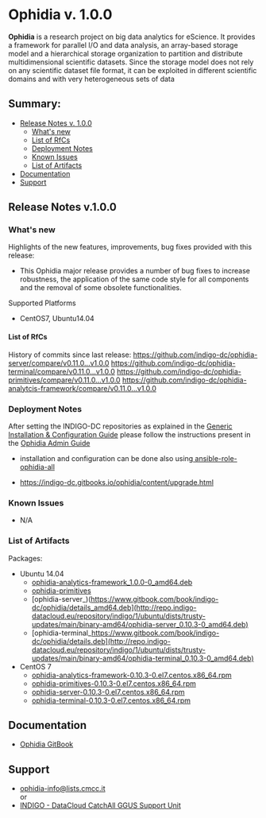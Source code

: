 # Ophidia v. 1.0.0

**Ophidia** is a research project on big data analytics for
eScience. It provides a framework for parallel I/O and data analysis, an array-based 
storage model and a hierarchical storage organization to partition and distribute 
multidimensional scientific datasets. Since the storage model does not rely on any 
scientific dataset file format, it can be exploited in different scientific domains and with very heterogeneous sets of data

## Summary:
* [Release Notes v. 1.0.0](#id1)
  * [What's new](#id2)
  * [List of RfCs](#id3)
  * [Deployment Notes](#id4)
  * [Known Issues](#id5)
  * [List of Artifacts](#id7)
* [Documentation](#id6)
* [Support](#id8)


<a id="id1"></a>
## Release Notes v.1.0.0

<a id="id2"></a>
### What's new

Highlights of the new features, improvements, bug fixes provided with this release:
* This Ophidia major release provides a number of bug fixes to increase robustness, the application 
of the same code style for all components and the removal of some obsolete functionalities.

Supported Platforms
* CentOS7, Ubuntu14.04

<a id="id3"></a>
#### List of RfCs 

History of commits since last release:
https://github.com/indigo-dc/ophidia-server/compare/v0.11.0...v1.0.0
https://github.com/indigo-dc/ophidia-terminal/compare/v0.11.0...v1.0.0
https://github.com/indigo-dc/ophidia-primitives/compare/v0.11.0...v1.0.0
https://github.com/indigo-dc/ophidia-analytcis-framework/compare/v0.11.0...v1.0.0

<a id="id4"></a>
### Deployment Notes

After setting the INDIGO-DC repositories as explained in the [Generic
Installation & Configuration Guide](../generic_installation_and_configuration_guide_1.md)
please follow the instructions present in the [Ophidia Admin Guide]( http://ophidia.cmcc.it/documentation/admin/index.html)


* installation and configuration can be done also using[ ansible-role-ophidia-all](
https://github.com/indigo-dc/ansible-role-ophidia-all)

* https://indigo-dc.gitbooks.io/ophidia/content/upgrade.html

<a id="id5"></a>
### Known Issues

* N/A


<a id="id7"></a>
### List of Artifacts

Packages:
* Ubuntu 14.04
  * [ophidia-analytics-framework_1.0.0-0_amd64.deb](http://repo.indigo-datacloud.eu/repository/indigo/1/ubuntu/dists/trusty-updates/main/binary-amd64/ophidia-analytics-framework_0.10.3-0_amd64.deb)
  * [ophidia-primitives](http://repo.indigo-datacloud.eu/repository/indigo/1/ubuntu/dists/trusty-updates/main/binary-amd64/ophidia-primitives_0.10.3-0_amd64.deb)
  * [ophidia-server_)(https://www.gitbook.com/book/indigo-dc/ophidia/details_amd64.deb](http://repo.indigo-datacloud.eu/repository/indigo/1/ubuntu/dists/trusty-updates/main/binary-amd64/ophidia-server_0.10.3-0_amd64.deb)
  * [ophidia-terminal_https://www.gitbook.com/book/indigo-dc/ophidia/details.deb](http://repo.indigo-datacloud.eu/repository/indigo/1/ubuntu/dists/trusty-updates/main/binary-amd64/ophidia-terminal_0.10.3-0_amd64.deb)
* CentOS 7 
  * [ophidia-analytics-framework-0.10.3-0.el7.centos.x86_64.rpm](http://repo.indigo-datacloud.eu/repository/indigo/1/centos7/x86_64/updates/ophidia-analytics-framework-0.10.3-0.el7.centos.x86_64.rpm)
  * [ophidia-primitives-0.10.3-0.el7.centos.x86_64.rpm](http://repo.indigo-datacloud.eu/repository/indigo/1/centos7/x86_64/updates/ophidia-primitives-0.10.3-0.el7.centos.x86_64.rpm)
  * [ophidia-server-0.10.3-0.el7.centos.x86_64.rpm](http://repo.indigo-datacloud.eu/repository/indigo/1/centos7/x86_64/updates/ophidia-server-0.10.3-0.el7.centos.x86_64.rpm)
  * [ophidia-terminal-0.10.3-0.el7.centos.x86_64.rpm](http://repo.indigo-datacloud.eu/repository/indigo/1/centos7/x86_64/updates/ophidia-terminal-0.10.3-0.el7.centos.x86_64.rpm)

<a id="id6"></a>
## Documentation

* [Ophidia GitBook](https://www.gitbook.com/book/indigo-dc/ophidia/details)

<a id="id8"></a>
## Support
* [ophidia-info@lists.cmcc.it](ophidia-info@lists.cmcc.it)<br>
or
* [INDIGO - DataCloud CatchAll GGUS Support Unit](https://wiki.egi.eu/wiki/GGUS:INDIGO_DataCloud_Catch-all_FAQ)
